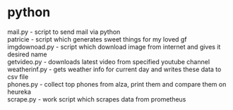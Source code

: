 # python
mail.py - script to send mail via python\
patricie - script which generates sweet things for my loved gf\
imgdownoad.py - script which download image from internet and gives it desired name\
getvideo.py - downloads latest video from specified youtube channel\
weatherinf.py - gets weather info for current day and writes these data to csv file\
phones.py - collect top phones from alza, print them and compare them on heureka\
scrape.py - work script which scrapes data from prometheus
